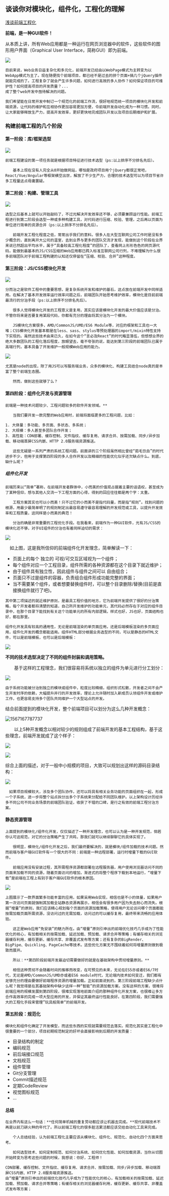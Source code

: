 ## 谈谈你对模块化，组件化，工程化的理解

[浅谈前端工程化](https://www.cnblogs.com/onebox/p/9570518.html)



**前端，是一种GUI软件！**

从本质上讲，所有Web应用都是一种运行在网页浏览器中的软件，这些软件的图形用户界面（Graphical User Interface，简称GUI）即为前端。



![](https://images2018.cnblogs.com/blog/865183/201809/865183-20180901151628852-742912716.png)



```
目前来说，Web业务日益复杂化和多元化，前端开发已经由以WebPage模式为主转变为以WebApp模式为主了。现在随便找个前端项目，都已经不是过去的拼个页面+搞几个jQuery插件就能完成的了。工程复杂了就会产生许多问题，如何进行高效的多人协作？如何保证项目的可维护性？如何提高项目的开发质量？...
成了整个web开发中亟待解决的问题。

我们希望能在日常开发中制订一个规范化的前端工作流，很好地规范统一项目的模块化开发和前端资源，让代码的维护和互相协作更加容易更加方便，令前端开发自动化成为一种习惯。同时，让大家能够释放生产力，提高开发效率，更好更快地完成团队开发以及项目后期维护和扩展。

```



### 构建前端工程的几个阶段

#### **第一阶段：库/框架选型**

![](https://images2018.cnblogs.com/blog/865183/201809/865183-20180901161031639-1606217744.png)

```
前端工程建设的第一项任务就是根据项目特征进行技术选型（ps:以上排序不分排名先后）。

　　基本上现在没有人完全从0开始做网站，哪怕是政府项目用个jQuery都很正常吧，React/Vue/Angular等框架横空出世，解放了不少生产力，合理的技术选型可以为项目节省许多工程量这点毋庸置疑。
```



#### 第二阶段：构建、管理工具

![](https://images2018.cnblogs.com/blog/865183/201809/865183-20180901160608116-1686353225.png)

```
选型之后基本上就可以开始敲码了，不过光解决开发效率还不够，必须要兼顾运行性能。前端工程进行到第二阶段会选型一种或多种构建工具，对代码进行压缩、校验、管理，之后再以页面为单位进行简单的资源合并（ps:以上排序不分排名先后）。

　　前端开发工程化程度之低，常常出乎我们的意料。很多人在大型互联网公司工作时是没有多少概念的，直到离开大公司的温室，去到业界与更多的团队交流才发现，能做到这个阶段在业界来说已然超出平均水平，属于“具备较高工程化程度”的团队了，查看网上形形色色的网页源代码，能做到最基本的JS/CSS压缩的Web应用都已跨入标准互联网公司行列，不难理解为什么很多前端团队对于前端工程构建的认知还仅停留在“压缩、校验、合并”这种程度。
```



#### 第三阶段：JS/CSS模块化开发

![](https://images2018.cnblogs.com/blog/865183/201809/865183-20180901162051909-1861806772.png)

```
分而治之是软件工程中的重要思想，是复杂系统开发和维护的基石，这点放在前端开发中同样适用。在解决了基本开发效率运行效率问题之后，前端团队开始思考维护效率，模块化是目前前端最流行的分治手段（ps:以上排序不分排名先后）。

　　很多人觉得模块化开发的工程意义是复用，其实应该是模块化开发的最大价值应该是分治。不管你将来是否要复用某段代码，你都有充分的理由将其分治为一个模块。

　　JS模块化方案很多，AMD/CommonJS/UMD/ES6 Module等，对应的框架和工具也一大堆；CSS模块化开发基本都是在less、sass、stylus等预处理器的import/mixin特性支持下实现的。虽然这些技术由来已久，在如今这个“言必及React”的时代略显落伍，但想想业界的绝大多数团队的工程化落后程度，放眼望去，毫不夸张的说，能达到第三阶段的前端团队已属于高端行列，基本具备了开发维护一般规模Web应用的能力。
```



![](https://images2018.cnblogs.com/blog/865183/201809/865183-20180901164219884-1175269605.jpg)

```
尤其是node的出现，除了用JS可以写服务端业务，众多的模块化、构建工具结合node真的是丰富了整个前端生态圈。

　　然而，做到这些就够了么？
```



#### 第四阶段：组件化开发与资源管理



```
前端是一种技术问题较少、工程问题较多的软件开发领域。**

　　当我们要开发一款完整的Web应用时，前端将面临更多的工程问题，比如：

1. 大体量：多功能、多页面、多状态、多系统；
2. 大规模：多人甚至多团队合作开发；
3. 高性能：CDN部署、缓存控制、文件指纹、缓存复用、请求合并、按需加载、同步/异步加载、移动端首屏CSS内嵌、HTTP 2.0服务端资源推送。

　　这些无疑是一系列严肃的系统工程问题。前面讲的三个阶段虽然相比曾经“茹毛饮血”的时代进步不少，但用于支撑第四阶段的多人合作开发以及精细的性能优化似乎还欠缺点什么。到底，缺什么呢？
```

##### **组件化开发**

```
前端历来以“简单”著称，在前端开发者群体中，小而美的价值观占据着主要的话语权，甚至成为了某种信仰，想与其他人交流一下工程方面的心得，得到的回应往往都是两个字：太重。

　　工程方案其实也可以小而美！只不过它的小而美不是指代码量，而是指“规则”。找到问题的根源，用最少最简单明了的规则制定出最容易遵守最容易理解的开发规范或工具，以提升开发效率和工程质量，这同样是小而美的典范！

　　分治的确是非常重要的工程优化手段。在我看来，前端作为一种GUI软件，光有JS/CSS的模块化还不够，对于UI组件的分治也有着同样迫切的需求：
```



![](https://images2018.cnblogs.com/blog/865183/201809/865183-20180901163828793-664236573.png)

　如上图，这是我所信仰的前端组件化开发理念，简单解读一下：

* 页面上的每个 独立的 可视/可交互区域视为一个组件；
* 每个组件对应一个工程目录，组件所需的各种资源都在这个目录下就近维护；
* 由于组件具有独立性，因此组件与组件之间可以 自由组合；
* 页面只不过是组件的容器，负责组合组件形成功能完整的界面；
* 当不需要某个组件，或者想要替换组件时，可以整个目录删除/替换(目前是直接换组件就行了吧)。

```
其中第二项描述的就近维护原则，是最具工程价值的地方，它为前端开发提供了很好的分治策略，每个开发者都将清楚的知道，自己所开发维护的功能单元，其代码必然存在于对应的组件目录中，在那个目录下能找到有关这个功能单元的所有内部逻辑，样式也好，JS也好，页面结构也好，都在那里。
```



```
组件化开发具有较高的通用性，无论是前端渲染的单页面应用，还是后端模板渲染的多页面应用，组件化开发的概念都能适用。组件HTML部分根据业务选型的不同，可以是静态的HTML文件，可以是前端模板，也可以是后端模板：
```

![](https://images2018.cnblogs.com/blog/865183/201809/865183-20180901183951278-1936674756.png)



**不同的技术选型决定了不同的组件封装和调用策略。**

　　基于这样的工程理念，我们很容易将系统以独立的组件为单元进行分工划分：

![](https://images2018.cnblogs.com/blog/865183/201809/865183-20180901151216925-416111437.png)



```
由于系统功能被分治到独立的模块或组件中，粒度比较精细，组织形式松散，开发者之间不会产生开发时序的依赖，大幅提升并行的开发效率，理论上允许随时加入新成员认领组件开发或维护工作，也更容易支持多个团队共同维护一个大型站点的开发。
```

结合前面提到的模块化开发，整个前端项目可以划分为这么几种开发概念：



![1567167787737](http://47.103.65.182/markdown/001.png)



　　以上5种开发概念以相对较少的规则组成了前端开发的基本工程结构，基于这些理念，前端开发就成了这个样子：

![](http://47.103.65.182/markdown/002.png)

![](http://47.103.65.182/markdown/003.png)

综合上面的描述，对于一般中小规模的项目，大致可以规划出这样的源码目录结构：





![](https://images2018.cnblogs.com/blog/865183/201809/865183-20180901151417900-843676498.png)



```
　如果项目规模较大，涉及多个团队协作，还可以将具有相关业务功能的页面组织在一起，形成一个子系统，进一步将整个站点拆分出多个子系统来分配给不同团队维护。以上架构设计历经许多不同公司不同业务场景的前端团队验证，收获了不错的口碑，是行之有效的前端工程分治方案。
```

#### 静态资源管理

```
上面提到的模块化/组件化开发，仅仅描述了一种开发理念，也可以认为是一种开发规范，倘若你认可这规范，对它的分治策略产生了共鸣，那我们就可以继续聊聊它的具体实现了。

　　很明显，模块化/组件化开发之后，我们最终要解决的，就是模块/组件加载的技术问题。然而前端与客户端GUI软件有一个很大的不同：前端是一种远程部署，运行时增量下载的GUI软件。

　　前端应用没有安装过程，其所需程序资源都部署在远程服务器，用户使用浏览器访问不同的页面来加载不同的资源，随着页面访问的增加，渐进式的将整个程序下载到本地运行，“增量下载”是前端在工程上有别于客户端GUI软件的根本原因。
```



![](https://images2018.cnblogs.com/blog/865183/201809/865183-20180901164626338-1611262732.gif)

```
上图展示了一款界面繁多功能丰富的应用，如果采用Web实现，相信也是不小的体量，如果用户第一次访问页面就强制其加载全站静态资源再展示，相信会有很多用户因为失去耐心而流失。根据“增量”的原则，我们应该精心规划每个页面的资源加载策略，使得用户无论访问哪个页面都能按需加载页面所需资源，没访问过的无需加载，访问过的可以缓存复用，最终带来流畅的应用体验。

　　这正是Web应用“免安装”的魅力所在。由“增量”原则引申出的前端优化技巧几乎成为了性能优化的核心，有加载相关的按需加载、延迟加载、预加载、请求合并等策略；有缓存相关的浏览器缓存利用，缓存更新、缓存共享、非覆盖式发布等方案；还有复杂的BigRender、BigPipe、Quickling、PageCache等技术。这些优化方案无不围绕着如何将增量原则做到极致而展开。

　　所以：**第四阶段前端开发最迫切需要做好的就是在基础架构中贯彻增量原则。**

　　相信这种贯彻不会随着时间的推移而改变，在可预见的未来，无论在ES5亦或者ES6/7时代，无论是AMD/CommonJS/UMD亦或者ES6 module时代，无论端内技术如何变迁，我们都有足够充分的理由要做好前端程序资源的增量加载。正如前面说到的，第三阶段前端工程缺少点什么呢？我觉得是在其基础架构中缺少这样一种“智能”的资源加载方案。没有这样的方案，很难将前端应用的规模发展到第四阶段，很难实现落地前面介绍的那种组件化开发方案，也很难让多方合作高效率的完成一项大型应用的开发，并保证其最终运行性能良好。在第四阶段，我们需要强大的工程化手段来管理”玩具般简单“的前端开发。
```



#### 第五阶段：规范化

```
模块化和组件化确定了开发模型，而这些东西的实现就需要规范去落实。规范化其实是工程化中很重要的一个部分，项目初期规范制定的好坏会直接影响到后期的开发质量：
```



- 目录结构的制定
- 编码规范
- 前后端接口规范
- 文档规范
- 组件管理
- Git分支管理
- Commit描述规范
- 定期CodeReview
- 视觉图标规范
- ...

#### **总结**

```
在业界内有这么一句话：**任何简单机械的重复劳动都应该让机器去完成。**现代前端技术不再是以前刀耕火种的年代了。所以前端工程化的很多脏活累活都应该交给自动化工具来完成。

　　个人总结经验，认为前端工程化主要应该从模块化、组件化、规范化、自动化四个方面来思考。

　　如何选型技术、如何定制规范、如何分治系统、如何优化性能、如何加载资源，当你从切图开始转变为思考这些问题的时候，我想说：你好，工程师！
```





```
CDN部署、缓存控制、文件指纹、缓存复用、请求合并、按需加载、同步/异步加载、移动端首屏CSS内嵌、HTTP 2.0服务端资源推送。
由“增量”原则引申出的前端优化技巧几乎成为了性能优化的核心，有加载相关的按需加载、延迟加载、预加载、请求合并等策略；有缓存相关的浏览器缓存利用，缓存更新、缓存共享、非覆盖式发布等方案；
```

